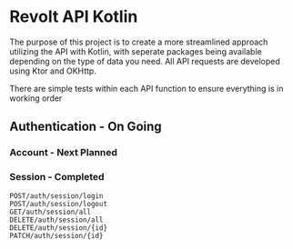 # Revolt API Kotlin 
The purpose of this project is to create a more streamlined approach utilizing the API with Kotlin, with seperate packages being available depending on the type of data you need. 
All API requests are developed using Ktor and OKHttp.

There are simple tests within each API function to ensure everything is in working order
## Authentication - On Going
  ### Account - Next Planned
  
  ### Session - Completed
  ```text
  POST/auth/session/login
  POST/auth/session/logout
  GET/auth/session/all
  DELETE/auth/session/all
  DELETE/auth/session/{id}
  PATCH/auth/session/{id}
  ```
